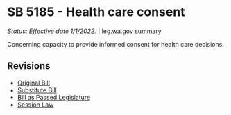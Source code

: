 # SB 5185 - Health care consent
*Status: Effective date 1/1/2022.* | [leg.wa.gov summary](https://app.leg.wa.gov/billsummary?BillNumber=5185&Year=2021)

Concerning capacity to provide informed consent for health care decisions.

## Revisions
* [Original Bill](1/)
* [Substitute Bill](S/)
* [Bill as Passed Legislature](S.PL/)
* [Session Law](S.SL/)